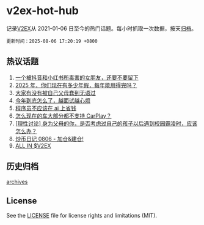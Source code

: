 # v2ex-hot-hub

 记录[V2EX](https://www.v2ex.com/)从 2021-01-06 日至今的热门话题。每小时抓取一次数据，按天[归档](archives)。

`更新时间：2025-08-06 17:20:19 +0800`

## 热议话题

1. [一个被抖音和小红书所毒害的女朋友，还要不要留下](https://www.v2ex.com/t/1150224)
1. [2025 年，你们现在有多少年假，每年能用得完吗？](https://www.v2ex.com/t/1150241)
1. [大家有没有被自己父母蠢到无语过](https://www.v2ex.com/t/1150308)
1. [今年到底怎么了，越面试越心烦](https://www.v2ex.com/t/1150167)
1. [程序员不应该在 ai 上省钱](https://www.v2ex.com/t/1150361)
1. [怎么现在的车大部分都不支持 CarPlay？](https://www.v2ex.com/t/1150268)
1. [[理性讨论] 身为父母的你，是否考虑过自己的孩子以后遇到校园霸凌时，应该怎么办？](https://www.v2ex.com/t/1150260)
1. [炒币日记 0806 - 加仓&建仓!](https://www.v2ex.com/t/1150258)
1. [ALL IN $V2EX](https://www.v2ex.com/t/1150240)

## 历史归档

[archives](archives)

## License

See the [LICENSE](LICENSE) file for license rights and limitations (MIT).
